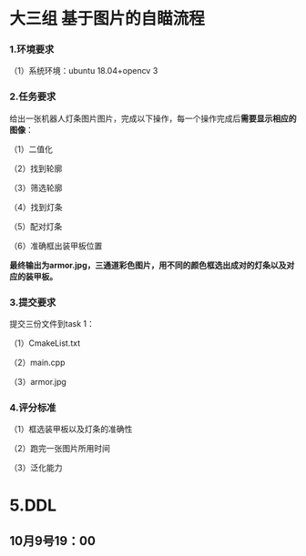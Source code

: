 # 大三组 基于图片的自瞄流程

### 1.环境要求

（1）系统环境：ubuntu 18.04+opencv 3

### 2.任务要求

给出一张机器人灯条图片图片，完成以下操作，每一个操作完成后**需要显示相应的图像**：

（1）二值化

（2）找到轮廓

（3）筛选轮廓

（4）找到灯条

（5）配对灯条

（6）准确框出装甲板位置

**最终输出为armor.jpg，三通道彩色图片，用不同的颜色框选出成对的灯条以及对应的装甲板。**

### 3.提交要求

提交三份文件到task 1：

（1）CmakeList.txt

（2）main.cpp

（3）armor.jpg

### 4.评分标准

（1）框选装甲板以及灯条的准确性

（2）跑完一张图片所用时间

（3）泛化能力

# 5.DDL

## 10月9号19：00
